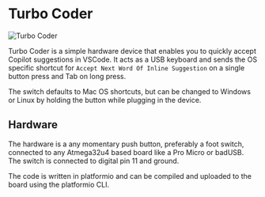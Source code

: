 # Turbo Coder

![Turbo Coder](./hardware.jpg)

Turbo Coder is a simple hardware device that enables you to quickly accept Copilot suggestions in VSCode. It acts as a USB keyboard and sends the OS specific shortcut for `Accept Next Word Of Inline Suggestion` on a single button press and Tab on long press.

The switch defaults to Mac OS shortcuts, but can be changed to Windows or Linux by holding the button while plugging in the device.

## Hardware

The hardware is a any momentary push button, preferably a foot switch, connected to any Atmega32u4 based board like a Pro Micro or badUSB. The switch is connected to digital pin 11 and ground.

The code is written in platformio and can be compiled and uploaded to the board using the platformio CLI.
